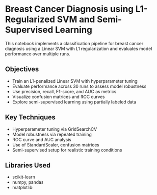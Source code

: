 # Breast Cancer Diagnosis using L1-Regularized SVM and Semi-Supervised Learning

This notebook implements a classification pipeline for breast cancer diagnosis using a Linear SVM with L1 regularization and evaluates model performance over multiple runs.

## Objectives
- Train an L1-penalized Linear SVM with hyperparameter tuning
- Evaluate performance across 30 runs to assess model robustness
- Use precision, recall, F1-score, and AUC as metrics
- Visualize confusion matrices and ROC curves
- Explore semi-supervised learning using partially labeled data

## Key Techniques
- Hyperparameter tuning via GridSearchCV
- Model robustness via repeated training
- ROC curve and AUC analysis
- Use of StandardScaler, confusion matrices
- Semi-supervised setup for realistic training conditions

## Libraries Used
- scikit-learn
- numpy, pandas
- matplotlib
